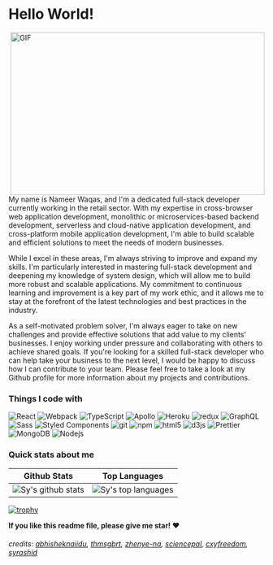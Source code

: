 <h1>Hello World!</h1>

<p>
      <img align="right" alt="GIF" src="https://github.com/abhisheknaiidu/abhisheknaiidu/blob/master/code.gif?raw=true" width="500" height="320" />
My name is Nameer Waqas, and I'm a dedicated full-stack developer currently working in the retail sector. With my expertise in cross-browser web application development, monolithic or microservices-based backend development, serverless and cloud-native application development, and cross-platform mobile application development, I'm able to build scalable and efficient solutions to meet the needs of modern businesses.

While I excel in these areas, I'm always striving to improve and expand my skills. I'm particularly interested in mastering full-stack development and deepening my knowledge of system design, which will allow me to build more robust and scalable applications. My commitment to continuous learning and improvement is a key part of my work ethic, and it allows me to stay at the forefront of the latest technologies and best practices in the industry.

As a self-motivated problem solver, I'm always eager to take on new challenges and provide effective solutions that add value to my clients' businesses. I enjoy working under pressure and collaborating with others to achieve shared goals. If you're looking for a skilled full-stack developer who can help take your business to the next level, I would be happy to discuss how I can contribute to your team. Please feel free to take a look at my Github profile for more information about my projects and contributions.</p>

<h3>Things I code with</h3>
<p>
  <img alt="React" src="https://img.shields.io/badge/-React-45b8d8?style=flat-square&logo=react&logoColor=white" />
  <img alt="Webpack" src="https://img.shields.io/badge/-Webpack-8DD6F9?style=flat-square&logo=webpack&logoColor=white" /> 
  <img alt="TypeScript" src="https://img.shields.io/badge/-TypeScript-007ACC?style=flat-square&logo=typescript&logoColor=white" />
  <img alt="Apollo" src="https://img.shields.io/badge/-Apollo%20GraphQL-311C87?style=flat-square&logo=apollo-graphql&logoColor=white" />
  <img alt="Heroku" src="https://img.shields.io/badge/-Heroku-430098?style=flat-square&logo=heroku&logoColor=white" />
  <img alt="redux" src="https://img.shields.io/badge/-Redux-764ABC?style=flat-square&logo=redux&logoColor=white" />
  <img alt="GraphQL" src="https://img.shields.io/badge/-GraphQL-E10098?style=flat-square&logo=graphql&logoColor=white" />
  <img alt="Sass" src="https://img.shields.io/badge/-Sass-CC6699?style=flat-square&logo=sass&logoColor=white" />
  <img alt="Styled Components" src="https://img.shields.io/badge/-Styled_Components-db7092?style=flat-square&logo=styled-components&logoColor=white" />
  <img alt="git" src="https://img.shields.io/badge/-Git-F05032?style=flat-square&logo=git&logoColor=white" />
  <img alt="npm" src="https://img.shields.io/badge/-NPM-CB3837?style=flat-square&logo=npm&logoColor=white" />
  <img alt="html5" src="https://img.shields.io/badge/-HTML5-E34F26?style=flat-square&logo=html5&logoColor=white" />
  <img alt="d3js" src="https://img.shields.io/badge/-D3.js-F9A03C?style=flat-square&logo=d3.js&logoColor=white" />
  <img alt="Prettier" src="https://img.shields.io/badge/-Prettier-F7B93E?style=flat-square&logo=prettier&logoColor=white" />
  <img alt="MongoDB" src="https://img.shields.io/badge/-MongoDB-13aa52?style=flat-square&logo=mongodb&logoColor=white" />
  <img alt="Nodejs" src="https://img.shields.io/badge/-Nodejs-43853d?style=flat-square&logo=Node.js&logoColor=white" />
</p>

### Quick stats about me
| Github Stats | Top Languages |
| --- | --- |
| ![Sy's github stats](https://github-readme-stats.vercel.app/api?username=nameerwaqas&show_icons=true&title_color=f6c32c&icon_color=f6c32c&text_color=9f9f9f&bg_color=151515&count_private=true) | ![Sy's top languages](https://github-readme-stats.vercel.app/api/top-langs/?username=nameerwaqas&show_icons=true&title_color=f6c32c&icon_color=f6c32c&text_color=9f9f9f&bg_color=151515&count_private=true&layout=compact) |

  [![trophy](https://github-profile-trophy.vercel.app/?username=nameerwaqas&theme=onedark&row=1&margin-w=40)](https://github-profile-trophy.vercel.app/?username=nameerwaqas&theme=onedark&row=1&margin-w=40)
  
<!--START_SECTION:waka-->
<!--END_SECTION:waka-->

**If you like this readme file, please give me star! ❤️**

<h6>credits: 
      <a href="https://github.com/abhisheknaiidu/abhisheknaiidu/blob/master/README.md">abhisheknaiidu</a>, 
      <a href="https://github.com/thmsgbrt/thmsgbrt/blob/master/README.md">thmsgbrt</a>, 
      <a href="https://github.com/Zhenye-Na/zhenye-na/blob/master/README.md">zhenye-na</a>, 
      <a href="https://github.com/sciencepal/sciencepal/blob/master/README.md">sciencepal</a>, 
      <a href="https://github.com/cxyfreedom/cxyfreedom/blob/master/README.md">cxyfreedom</a>, 
      <a href="https://github.com/syrashid/syrashid/blob/main/README.md">syrashid</a>
</h6>
